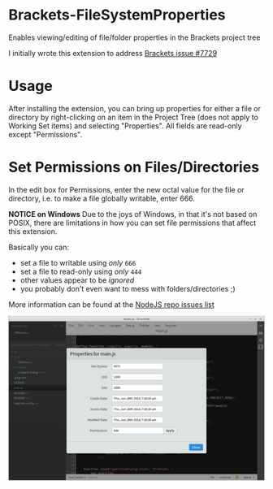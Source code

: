 Brackets-FileSystemProperties
=============================

Enables viewing/editing of file/folder properties in the Brackets project tree

I initially wrote this extension to address [Brackets issue #7729](https://github.com/adobe/brackets/issues/7729)

Usage
=====
After installing the extension, you can bring up properties for either a file or directory by right-clicking on an item in the Project Tree (does not apply to Working Set items) and selecting "Properties".  All fields are read-only except "Permissions".

Set Permissions on Files/Directories
====================================
In the edit box for Permissions, enter the new octal value for the file or directory, i.e. to make a file globally writable, enter 666.

**NOTICE on Windows**
Due to the joys of Windows, in that it's not based on POSIX, there are limitations in how you can set file permissions that affect this extension.

Basically you can:
* set a file to writable using *only* `666`
* set a file to read-only using *only* `444`
* other values appear to be *ignored*
* you probably don't even want to mess with folders/directories ;)

More information can be found at the [NodeJS repo issues list](https://github.com/joyent/node/issues/4812)

![Screen Shot](brackets-filesystemproperties.png)
